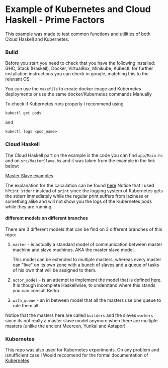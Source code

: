 # Example of Kubernetes and Cloud Haskell - Prime Factors

This example was made to test common functions and utilities of both Cloud Haskell and Kubernetes.

### Build
Before you start you need to check that you have the following installed: GHC, Stack (Haskell), Docker, VirtualBox, Minikube, Kubectl.
for further installation instructions you can check in google, matching this to the relevant OS.

You can use the `makefile` to create docker image and Kubernetes deployments or use the same docker/Kubernetes commands Manually

To check if Kubernetes runs properly I recommend using

```
kubectl get pods
```
and
```
kubectl logs <pod_name>
```

### Cloud Haskell
The Cloud Haskell part on the example is the code you can find `app/Main.hs` and on `src/MasterSlave.hs` and it was taken from the example in the link below:

[Master Slave examples](https://github.com/haskell-distributed/distributed-process-demos)

The explanation for the calculation can be found [here](https://www.well-typed.com/blog/71/)
Notice that I used `hPtint stderr` instead of `print` since the logging system of Kubernetes gets the stderr immediately while the regular print suffers from laziness or something alike and will not show you the logs of the Kubernetes pods while they are running

#### different models on different branches
There are 3 different models that can be find on 3 different branches of this repo:
1. `master` - is actually a standard model of communication between master machine and slave machines, AKA the master slave model.

    This model can be extended to multiple masters, whereas every master can "live" on its own zone with a bunch of slaves and a queue of tasks of his own that will be assigned to them.

2. `actor_model` - is an attempt to implement the model that is defined [here](https://www.brianstorti.com/the-actor-model/). It is though incomplete Haskellwise, to understand where this stands you can consult Berko.

3. `with_queue` - an in between model that all the masters use one queue to rule them all.

Notice that the masters here are called `builders` and the slaves `workers` since its not really a master slave model anymore when there are multiple masters (unlike the ancient Meereen, Yunkai and Astapor)

### Kubernetes
This repo was also used for Kubernetes experiments. On any problem and isnufficient case I Would reccomend for the formal documentation of [Kubernetes](https://kubernetes.io/)

